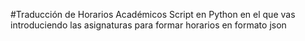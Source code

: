 #Traducción de Horarios Académicos
Script en Python en el que vas introduciendo las asignaturas para formar horarios en formato json
